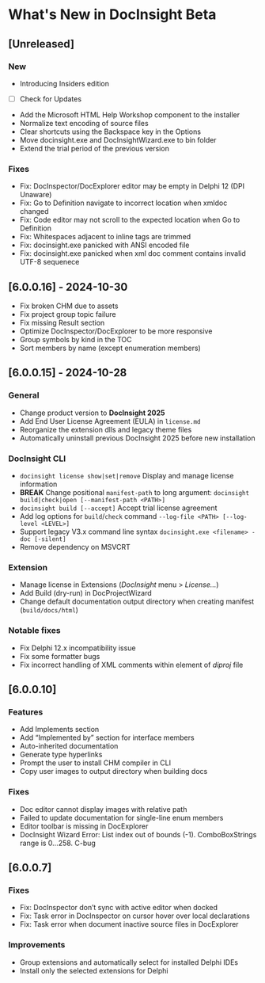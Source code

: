 # What's New in DocInsight Beta

## [Unreleased]

### New

- Introducing Insiders edition
- [ ] Check for Updates
- Add the Microsoft HTML Help Workshop component to the installer
- Normalize text encoding of source files
- Clear shortcuts using the Backspace key in the Options
- Move docinsight.exe and DocInsightWizard.exe to bin folder
- Extend the trial period of the previous version

### Fixes

- Fix: DocInspector/DocExplorer editor may be empty in Delphi 12 (DPI Unaware)
- Fix: Go to Definition navigate to incorrect location when xmldoc changed
- Fix: Code editor may not scroll to the expected location when Go to Definition
- Fix: Whitespaces adjacent to inline tags are trimmed
- Fix: docinsight.exe panicked with ANSI encoded file
- Fix: docinsight.exe panicked when xml doc comment contains invalid UTF-8 sequenece

## [6.0.0.16] - 2024-10-30

- Fix broken CHM due to assets
- Fix project group topic failure
- Fix missing Result section
- Optimize DocInspector/DocExplorer to be more responsive
- Group symbols by kind in the TOC
- Sort members by name (except enumeration members)

## [6.0.0.15] - 2024-10-28

### General

- Change product version to **DocInsight 2025**
- Add End User License Agreement (EULA) in `license.md`
- Reorganize the extension dlls and legacy theme files
- Automatically uninstall previous DocInsight 2025 before new installation

### DocInsight CLI

- `docinsight license show|set|remove` Display and manage license information
- **BREAK** Change positional `manifest-path` to long argument: `docinsight build|check|open [--manifest-path <PATH>]`
- `docinsight build [--accept]` Accept trial license agreement
- Add log options for `build`/`check` command `--log-file <PATH> [--log-level <LEVEL>]`
- Support legacy V3.x command line syntax `docinsight.exe <filename> -doc [-silent]`
- Remove dependency on MSVCRT

### Extension

- Manage license in Extensions (_DocInsight_ menu > _License..._)
- Add Build (dry-run) in DocProjectWizard
- Change default documentation output directory when creating manifest (`build/docs/html`)

### Notable fixes

- Fix Delphi 12.x incompatibility issue
- Fix some formatter bugs
- Fix incorrect handling of XML comments within <Sources> element of _diproj_ file

## [6.0.0.10]

### Features

- Add Implements section
- Add “Implemented by” section for interface members
- Auto-inherited documentation
- Generate type hyperlinks
- Prompt the user to install CHM compiler in CLI
- Copy user images to output directory when building docs

### Fixes

- Doc editor cannot display images with relative path
- Failed to update documentation for single-line enum members
- Editor toolbar is missing in DocExplorer
- DocInsight Wizard Error: List index out of bounds (-1). ComboBoxStrings range is 0…258. C-bug

## [6.0.0.7]

### Fixes

- Fix: DocInspector don’t sync with active editor when docked
- Fix: Task error in DocInspector on cursor hover over local declarations
- Fix: Task error when document inactive source files in DocExplorer

### Improvements

- Group extensions and automatically select for installed Delphi IDEs
- Install only the selected extensions for Delphi
